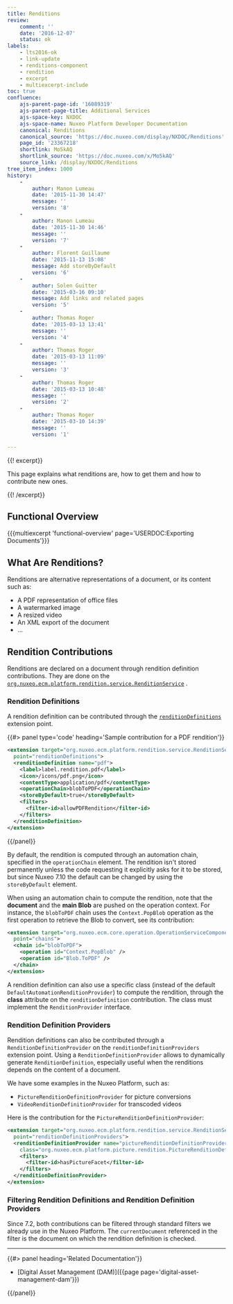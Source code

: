 ```yaml
---
title: Renditions
review:
    comment: ''
    date: '2016-12-07'
    status: ok
labels:
    - lts2016-ok
    - link-update
    - renditions-component
    - rendition
    - excerpt
    - multiexcerpt-include
toc: true
confluence:
    ajs-parent-page-id: '16089319'
    ajs-parent-page-title: Additional Services
    ajs-space-key: NXDOC
    ajs-space-name: Nuxeo Platform Developer Documentation
    canonical: Renditions
    canonical_source: 'https://doc.nuxeo.com/display/NXDOC/Renditions'
    page_id: '23367218'
    shortlink: Mo5kAQ
    shortlink_source: 'https://doc.nuxeo.com/x/Mo5kAQ'
    source_link: /display/NXDOC/Renditions
tree_item_index: 1000
history:
    -
        author: Manon Lumeau
        date: '2015-11-30 14:47'
        message: ''
        version: '8'
    -
        author: Manon Lumeau
        date: '2015-11-30 14:46'
        message: ''
        version: '7'
    -
        author: Florent Guillaume
        date: '2015-11-13 15:08'
        message: Add storeByDefault
        version: '6'
    -
        author: Solen Guitter
        date: '2015-03-16 09:10'
        message: Add links and related pages
        version: '5'
    -
        author: Thomas Roger
        date: '2015-03-13 13:41'
        message: ''
        version: '4'
    -
        author: Thomas Roger
        date: '2015-03-13 11:09'
        message: ''
        version: '3'
    -
        author: Thomas Roger
        date: '2015-03-13 10:48'
        message: ''
        version: '2'
    -
        author: Thomas Roger
        date: '2015-03-10 14:39'
        message: ''
        version: '1'

---
```

{{! excerpt}}

This page explains what renditions are, how to get them and how to contribute new ones.

{{! /excerpt}}

## Functional Overview

{{{multiexcerpt 'functional-overview' page='USERDOC:Exporting Documents'}}}

## What Are Renditions?

Renditions are alternative representations of a document, or its content such as:

*   A PDF representation of office files
*   A watermarked image
*   A resized video
*   An XML export of the document
*   ...

## Rendition Contributions

Renditions are declared on a document through rendition definition contributions. They are done on the  [`org.nuxeo.ecm.platform.rendition.service.RenditionService`](http://explorer.nuxeo.com/nuxeo/site/distribution/latest/viewComponent/org.nuxeo.ecm.platform.rendition.service.RenditionService) .

### Rendition Definitions

A rendition definition can be contributed through the  [`renditionDefinitions`](http://explorer.nuxeo.com/nuxeo/site/distribution/latest/viewExtensionPoint/org.nuxeo.ecm.platform.rendition.service.RenditionService--renditionDefinitions) extension point.

{{#> panel type='code' heading='Sample contribution for a PDF rendition'}}

```xml
<extension target="org.nuxeo.ecm.platform.rendition.service.RenditionService"
  point="renditionDefinitions">
  <renditionDefinition name="pdf">
    <label>label.rendition.pdf</label>
    <icon>/icons/pdf.png</icon>
    <contentType>application/pdf</contentType>
    <operationChain>blobToPDF</operationChain>
    <storeByDefault>true</storeByDefault>
    <filters>
      <filter-id>allowPDFRendition</filter-id>
    </filters>
  </renditionDefinition>
</extension>
```

{{/panel}}

By default, the rendition is computed through an automation chain, specified in the `operationChain` element. The rendition isn't stored permanently unless the code requesting it explicitly asks for it to be stored, but since Nuxeo 7.10 the default can be changed by using the `storeByDefault` element.

When using an automation chain to compute the rendition, note that the **document** and the **main Blob** are pushed on the operation context. For instance, the `blobToPDF` chain uses the `Context.PopBlob` operation as the first operation to retrieve the Blob to convert, see its contribution:

```xml
<extension target="org.nuxeo.ecm.core.operation.OperationServiceComponent"
  point="chains">
  <chain id="blobToPDF">
    <operation id="Context.PopBlob" />
    <operation id="Blob.ToPDF" />
  </chain>
</extension>
```

A rendition definition can also use a specific class (instead of the default `DefaultAutomationRenditionProvider`) to compute the rendition, through the **class** attribute on the `renditionDefinition` contribution. The class must implement the `RenditionProvider` interface.

### Rendition Definition Providers

Rendition definitions can also be contributed through a `RenditionDefinitionProvider` on the `renditionDefinitionProviders` extension point. Using a `RenditionDefinitionProvider` allows to dynamically generate `RenditionDefinition`, especially useful when the renditions depends on the content of a document.

We have some examples in the Nuxeo Platform, such as:

*   `PictureRenditionDefinitionProvider` for picture conversions
*   `VideoRenditionDefinitionProvider` for transcoded videos

Here is the contribution for the `PictureRenditionDefinitionProvider`:

```xml
<extension target="org.nuxeo.ecm.platform.rendition.service.RenditionService"
  point="renditionDefinitionProviders">
  <renditionDefinitionProvider name="pictureRenditionDefinitionProvider"
    class="org.nuxeo.ecm.platform.picture.rendition.PictureRenditionDefinitionProvider">
    <filters>
      <filter-id>hasPictureFacet</filter-id>
    </filters>
  </renditionDefinitionProvider>
</extension>
```



### Filtering Rendition Definitions and Rendition Definition Providers

Since 7.2, both contributions can be filtered through standard filters we already use in the Nuxeo Platform. The `currentDocument` referenced in the filter is the document on which the rendition definition is checked.



* * *

<div class="row" data-equalizer data-equalize-on="medium"><div class="column medium-6">{{#> panel heading='Related Documentation'}}

- [Digital Asset Management (DAM)]({{page page='digital-asset-management-dam'}})

{{/panel}}</div><div class="column medium-6">



</div></div>
